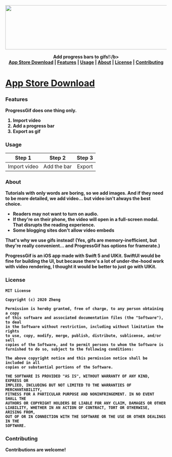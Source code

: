 <p align="center">
  <img width="600" height="138.4133611691" src="https://raw.githubusercontent.com/aheze/ProgressGif/main/Assets/GitHub/Logo/LogoWithText.png">
</p>

<p align="center">
  <b>Add progress bars to gifs!:/b><br>
  <a href="https://apps.apple.com/us/app/id1526969349m"><b>App Store Download</b></a> |
  <a href="#features">Features</a> |
  <a href="#usage">Usage</a> |
  <a href="#about">About</a> |
  <a href="#icense">License</a> |
  <a href="#contributing">Contributing</a>
  <br>
</p>

# [App Store Download](https://apps.apple.com/us/app/id1526969349)

### Features
ProgressGif does one thing only.
1. Import video
2. Add a progress bar
3. Export as gif

### Usage
| Step 1        | Step 2           | Step 3  |
| :-------------: |:-------------:| :-----:|
| Import video      | Add the bar | Export |


### About
Tutorials with only words are boring, so we add images. And if they need to be more detailed, we add video... but video isn't always the best choice.
- Readers may not want to turn on audio.
- If they're on their phone, the video will open in a full-screen modal. That disrupts the reading experience.
- Some blogging sites don't allow video embeds

That's why we use gifs instead! (Yes, gifs are memory-inefficient, but they're really convenient... and ProgressGif has options for framerate.)

ProgressGif is an iOS app made with Swift 5 and UIKit. SwiftUI would be fine for building the UI, but because there's a lot of under-the-hood work with video rendering, I thought it would be better to just go with UIKit.

### License
```
MIT License

Copyright (c) 2020 Zheng

Permission is hereby granted, free of charge, to any person obtaining a copy
of this software and associated documentation files (the "Software"), to deal
in the Software without restriction, including without limitation the rights
to use, copy, modify, merge, publish, distribute, sublicense, and/or sell
copies of the Software, and to permit persons to whom the Software is
furnished to do so, subject to the following conditions:

The above copyright notice and this permission notice shall be included in all
copies or substantial portions of the Software.

THE SOFTWARE IS PROVIDED "AS IS", WITHOUT WARRANTY OF ANY KIND, EXPRESS OR
IMPLIED, INCLUDING BUT NOT LIMITED TO THE WARRANTIES OF MERCHANTABILITY,
FITNESS FOR A PARTICULAR PURPOSE AND NONINFRINGEMENT. IN NO EVENT SHALL THE
AUTHORS OR COPYRIGHT HOLDERS BE LIABLE FOR ANY CLAIM, DAMAGES OR OTHER
LIABILITY, WHETHER IN AN ACTION OF CONTRACT, TORT OR OTHERWISE, ARISING FROM,
OUT OF OR IN CONNECTION WITH THE SOFTWARE OR THE USE OR OTHER DEALINGS IN THE
SOFTWARE.
```
### Contributing
Contributions are welcome!
